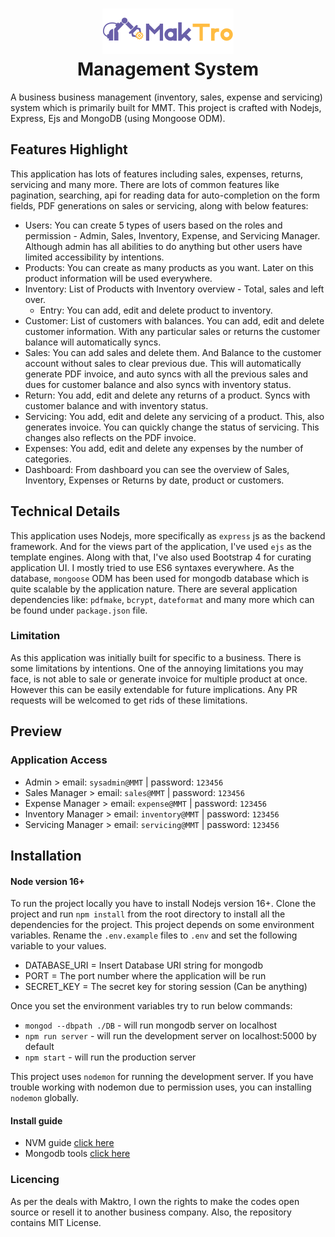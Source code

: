 <h1 align="center">
  <img src="public/images/logo.png">
  <div>Management System</div>
</h1>

A business business management (inventory, sales, expense and servicing) system which is primarily built for MMT. This project is crafted with Nodejs, Express, Ejs and MongoDB (using Mongoose ODM).

## Features Highlight

This application has lots of features including sales, expenses, returns, servicing and many more. There are lots of common features like pagination, searching, api for reading data for auto-completion on the form fields, PDF generations on sales or servicing, along with below features:

- Users: You can create 5 types of users based on the roles and permission - Admin, Sales, Inventory, Expense, and Servicing Manager. Although admin has all abilities to do anything but other users have limited accessibility by intentions.
- Products: You can create as many products as you want. Later on this product information will be used everywhere.
- Inventory: List of Products with Inventory overview - Total, sales and left over.
  - Entry: You can add, edit and delete product to inventory.
- Customer: List of customers with balances. You can add, edit and delete customer information. With any particular sales or returns the customer balance will automatically syncs.
- Sales: You can add sales and delete them. And Balance to the customer account without sales to clear previous due. This will automatically generate PDF invoice, and auto syncs with all the previous sales and dues for customer balance and also syncs with inventory status.
- Return: You add, edit and delete any returns of a product. Syncs with customer balance and with inventory status.
- Servicing: You add, edit and delete any servicing of a product. This, also generates invoice. You can quickly change the status of servicing. This changes also reflects on the PDF invoice.
- Expenses: You add, edit and delete any expenses by the number of categories.
- Dashboard: From dashboard you can see the overview of Sales, Inventory, Expenses or Returns by date, product or customers.

## Technical Details

This application uses Nodejs, more specifically as `express` js as the backend framework. And for the views part of the application, I've used `ejs` as the template engines. Along with that, I've also used Bootstrap 4 for curating application UI. I mostly tried to use ES6 syntaxes everywhere. As the database, `mongoose` ODM has been used for mongodb database which is quite scalable by the application nature. There are several application dependencies like: `pdfmake`, `bcrypt`, `dateformat` and many more which can be found under `package.json` file.

### Limitation

As this application was initially built for specific to a business. There is some limitations by intentions. One of the annoying limitations you may face, is not able to sale or generate invoice for multiple product at once. However this can be easily extendable for future implications. Any PR requests will be welcomed to get rids of these limitations.

## Preview

### Application Access

- Admin > email: `sysadmin@MMT` | password: `123456`
- Sales Manager > email: `sales@MMT` | password: `123456`
- Expense Manager > email: `expense@MMT` | password: `123456`
- Inventory Manager > email: `inventory@MMT` | password: `123456`
- Servicing Manager > email: `servicing@MMT` | password: `123456`

## Installation
#### Node version 16+
To run the project locally you have to install Nodejs version 16+. Clone the project and run `npm install` from the root directory to install all the dependencies for the project. 
This project depends on some environment variables. Rename the `.env.example` files to `.env` and set the following variable to your values.

- DATABASE_URI = Insert Database URI string for mongodb
- PORT = The port number where the application will be run
- SECRET_KEY = The secret key for storing session (Can be anything)

Once you set the environment variables try to run below commands:
- `mongod --dbpath ./DB` - will run mongodb server on localhost
- `npm run server` - will run the development server on localhost:5000 by default
- `npm start` - will run the production server

This project uses `nodemon` for running the development server. If you have trouble working with nodemon due to permission uses, you can installing `nodemon` globally.

#### Install guide
- NVM guide [click here](https://www.freecodecamp.org/news/node-version-manager-nvm-install-guide/)
- Mongodb tools [click here](https://www.mongodb.com/docs/database-tools/installation)
### Licencing
As per the deals with Maktro, I own the rights to make the codes open source or resell it to another business company. Also, the repository contains MIT License.
